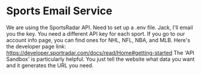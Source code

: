 # Sports Email Service
We are using the SportsRadar API.
Need to set up a .env file. Jack, I'll email you the key.
You need a different API key for each sport. If you go to our account info page, you can find ones for NHL, NFL, NBA, and MLB.
Here's the developer page link: https://developer.sportradar.com/docs/read/Home#getting-started
The 'API Sandbox' is particularly helpful. You just tell the website what data you want and it generates the URL you need.